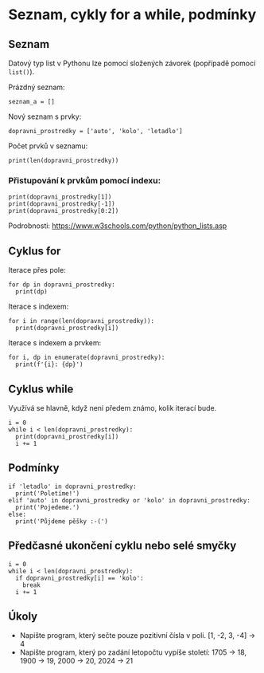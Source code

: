 # Seznam, cykly for a while, podmínky

## Seznam

Datový typ list v Pythonu lze pomocí složených závorek (popřípadě pomocí `list()`).

Prázdný seznam:

```
seznam_a = [] 
```

Nový seznam s prvky:

```
dopravni_prostredky = ['auto', 'kolo', 'letadlo']
```

Počet prvků v seznamu:
```
print(len(dopravni_prostredky))
```

### Přistupování k prvkům pomocí indexu:
```
print(dopravni_prostredky[1])
print(dopravni_prostredky[-1])
print(dopravni_prostredky[0:2])
```

Podrobnosti: https://www.w3schools.com/python/python_lists.asp

## Cyklus for

Iterace přes pole:
```
for dp in dopravni_prostredky:
  print(dp)
```
Iterace s indexem:
```
for i in range(len(dopravni_prostredky)):
  print(dopravni_prostredky[i])
```

Iterace s indexem a prvkem:
```
for i, dp in enumerate(dopravni_prostredky):
  print(f'{i}: {dp}')
```

## Cyklus while

Využívá se hlavně, když není předem známo, kolik iterací bude.
```
i = 0
while i < len(dopravni_prostredky):
  print(dopravni_prostredky[i])
  i += 1
```

## Podmínky
```
if 'letadlo' in dopravni_prostredky:
  print('Poletíme!')
elif 'auto' in dopravni_prostredky or 'kolo' in dopravni_prostredky:
  print('Pojedeme.')
else:
  print('Půjdeme pěšky :-(')
```

## Předčasné ukončení cyklu nebo selé smyčky

```
i = 0
while i < len(dopravni_prostredky):
  if dopravni_prostredky[i] == 'kolo':
    break
  i += 1
```

## Úkoly

- Napište program, který sečte pouze pozitivní čísla v poli. [1, -2, 3, -4] → 4
- Napište program, který po zadání letopočtu vypíše století: 1705 → 18, 1900 → 19, 2000 → 20, 2024 → 21

